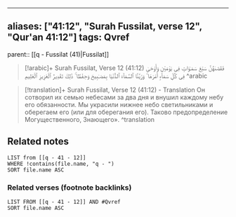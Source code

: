 
---
aliases: ["41:12", "Surah Fussilat, verse 12", "Qur'an 41:12"]
tags: Qvref
---

parent:: [[q - Fussilat (41)|Fussilat]]

> [!arabic]+ Surah Fussilat, Verse 12 (41:12)
> <span class="quran-arabic">فَقَضَىٰهُنَّ سَبْعَ سَمَـٰوَاتٍ فِى يَوْمَيْنِ وَأَوْحَىٰ فِى كُلِّ سَمَآءٍ أَمْرَهَا ۚ وَزَيَّنَّا ٱلسَّمَآءَ ٱلدُّنْيَا بِمَصَـٰبِيحَ وَحِفْظًا ۚ ذَٰلِكَ تَقْدِيرُ ٱلْعَزِيزِ ٱلْعَلِيمِ</span>
^arabic

> [!translation]+ Surah Fussilat, Verse 12 (41:12) - Translation
> Он сотворил их семью небесами за два дня и внушил каждому небу его обязанности. Мы украсили нижнее небо светильниками и оберегаем его (или для оберегания его). Таково предопределение Могущественного, Знающего».
^translation



## Related notes
```dataview
LIST from [[q - 41 - 12]]
WHERE !contains(file.name, "q - ")
SORT file.name ASC
```

### Related verses (footnote backlinks)
```dataview
LIST FROM [[q - 41 - 12]] AND #Qvref
SORT file.name ASC
```

